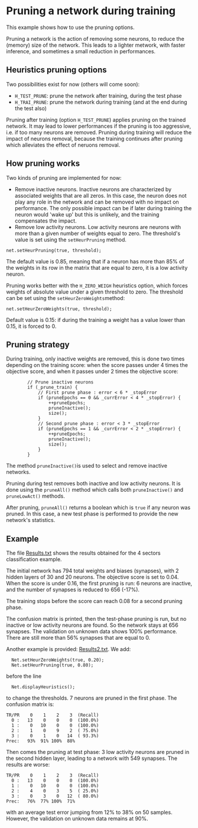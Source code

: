 # Pruning a network during training
This example shows how to use the pruning options.

Pruning a network is the action of removing some neurons, to reduce the (memory) size of the network. This leads to a lighter metwork, with faster inference, and sometimes a small reduction in performances.

## Heuristics pruning options
Two possibilities exist for now (others will come soon):
* `H_TEST_PRUNE`: prune the network after training, during the test phase
* `H_TRAI_PRUNE`: prune the network during training (and at the end during the test also)

Pruning after training (option `H_TEST_PRUNE`) applies pruning on the trained network. It may lead to lower performances if the pruning is too aggressive, i.e. if too many neurons are removed. Pruning during training will reduce the impact of neurons removal, because the training continues after pruning which alleviates the effect of neruons removal.

## How pruning works
Two kinds of pruning are implemented for now:
* Remove inactive neurons. Inactive neurons are characterized by associated weights that are all zeros. In this case, the neuron does not play any role in the network and can be removed with no impact on performance. The only possible impact can be if later during training the neuron would 'wake up' but this is unlikely, and the training compensates the impact.
* Remove low activity neurons. Low activity neurons are neurons with more than a given number of weights equal to zero. The threshold's value is set using the `setHeurPruning` method.

```
net.setHeurPruning(true, threshold);
```

The default value is 0.85, meaning that if a neuron has more than 85% of the weights in its row in the matrix that are equal to zero, it is a low activity neuron.

Pruning works better with the `H_ZERO_WEIGH` heuristics option, which forces weights of absolute value under a given threshold to zero. The threshold can be set using the `setHeurZeroWeights`method:

```
net.setHeurZeroWeights(true, threshold);
```

Default value is 0.15: if during the training a weight has a value lower than 0.15, it is forced to 0.

## Pruning strategy
During training, only inactive weights are removed, this is done two times depending on the training score: when the score passes under 4 times the objective score, and when it passes under 2 times the objective score:
```
		// Prune inactive neurons
		if (_prune_train) {
			// First prune phase : error < 6 * _stopError
			if (pruneEpochs == 0 && _currError < 4 * _stopError) {
				++pruneEpochs;
				pruneInactive();
				size();
			}
			// Second prune phase : error < 3 * _stopError
			if (pruneEpochs == 1 && _currError < 2 * _stopError) {
				++pruneEpochs;
				pruneInactive();
				size();
			}
		}
```
The method `pruneInactive()`is used to select and remove inactive networks.

Pruning during test removes both inactive and low activity neurons. It is done using the `pruneAll()` method which calls both `pruneInactive()` and `pruneLowAct()` methods.

After pruning, `pruneAll()` returns a boolean which is `true` if any neuron was pruned. In this case, a new test phase is performed to provide the new network's statistics.

## Example
The file [Results.txt](./Results.txt) shows the results obtained for the 4 sectors classification example.

The initial network has 794 total weights and biases (synapses), with 2 hidden layers of 30 and 20 neurons. The objective score is set to 0.04. When the score is under 0.16, the first pruning is run: 6 neurons are inactive, and the number of synapses is reduced to 656 (-17%).

The training stops before the score can reach 0.08 for a second pruning phase.

The confusion matrix is printed, then the test-phase pruning is run, but no inactive or low activity neurons are found. So the network stays at 656 synapses. The validation on unknown data shows 100% performance. There are still more than 56% synapses that are equal to 0.

Another example is provided: [Results2.txt](./Results2.txt). We add:
```
  Net.setHeurZeroWeights(true, 0.20);
  Net.setHeurPruning(true, 0.80);
```
before the line
```
  Net.displayHeuristics();

```
to change the thresholds. 7 neurons are pruned in the first phase. The confusion matrix is:
```
TR/PR    0    1    2    3  (Recall)
  0 :   13    0    0    0  (100.0%)
  1 :    0   10    0    0  (100.0%)
  2 :    1    0    9    2  ( 75.0%)
  3 :    0    1    0   14  ( 93.3%)
Prec:   93%  91% 100%  88%
```
Then comes the pruning at test phase: 3 low activity neurons are pruned in the second hidden layer, leading to a network with 549 synapses. The results are worse:
```
TR/PR    0    1    2    3  (Recall)
  0 :   13    0    0    0  (100.0%)
  1 :    0   10    0    0  (100.0%)
  2 :    4    0    3    5  ( 25.0%)
  3 :    0    3    0   12  ( 80.0%)
Prec:   76%  77% 100%  71%
```
with an average test error jumping from 12% to 38% on 50 samples. However, the validation on unknown data remains at 90%.